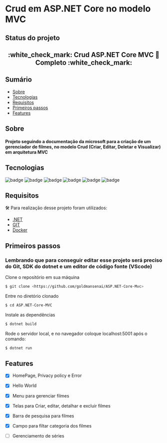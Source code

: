# Crud em ASP.NET Core no modelo MVC

## Status do projeto
<h2 align="center"> 
	:white_check_mark: Crud ASP.NET Core MVC 🚀 Completo :white_check_mark:
</h2>

## Sumário
<!--ts-->
   * [Sobre](#Sobre)
   * [Tecnologias](#Tecnologias)
   * [Requisitos](#Requisitos)
   * [Primeiros passos](#PrimeirosPassos)
   * [Features](#Features)
<!--te-->

## Sobre
<h4> Projeto seguindo a documentação da microsoft para a criação de um gerenciador de filmes, no modelo Crud (Criar, Editar, Deletar e Visualizar) em arquitetura MVC </h4>

## Tecnologias
![badge](https://img.shields.io/badge/C%23-C%20Sharp-7159c1)
![badge](https://img.shields.io/badge/.NET-ASP.NET%20Core-7159c1)
![badge](https://img.shields.io/badge/JS-JavaScript-7159c1)
![badge](https://img.shields.io/badge/Docker-Dockerfile-7159c1)
![badge](https://img.shields.io/badge/AWS-Ubuntu%20Server-7159c1)
![badge](https://img.shields.io/badge/Docker-Dockerfile-7159c1)

## Requisitos
:hammer_and_wrench: Para realização desse projeto foram utilizados:
- [.NET](https://dotnet.microsoft.com/download)
- [GIT](https://git-scm.com/)
- [Docker](https://www.docker.com/)

## Primeiros passos
### Lembrando que para conseguir editar esse projeto será preciso do Git, SDK do dotnet e um editor de código fonte (VScode)

Clone o repositório em sua máquina
```bash
$ git clone <https://github.com/goldmansenai/ASP.NET-Core-Mvc>
```
Entre no diretório clonado
```bash
$ cd ASP.NET-Core-MVC
```
Instale as dependências
```bash
$ dotnet build
```
Rode o servidor local, e no navegador coloque localhost:5001 após o comando:
```bash
$ dotnet run
```

## Features
- [x] HomePage, Privacy policy e Error
- [x] Hello World
- [x] Menu para gerenciar filmes
- [x] Telas para Criar, editar, detalhar e excluir filmes
- [x] Barra de pesquisa para filmes
- [x] Campo para filtar categoria dos filmes
- [ ] Gerenciamento de séries



